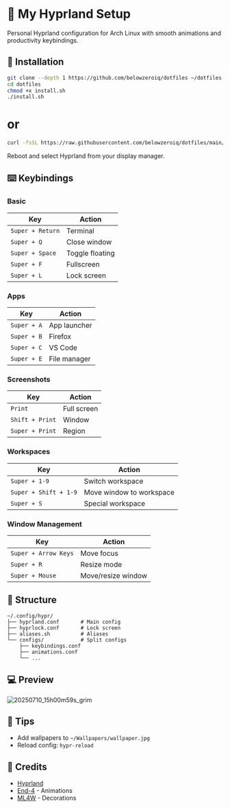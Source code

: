 # 🌟 My Hyprland Setup

Personal Hyprland configuration for Arch Linux with smooth animations and productivity keybindings.

## 🚀 Installation

```bash
git clone --depth 1 https://github.com/belowzeroiq/dotfiles ~/dotfiles
cd dotfiles
chmod +x install.sh
./install.sh
```
# or
```bash
curl -fsSL https://raw.githubusercontent.com/belowzeroiq/dotfiles/main/install.sh | bash
```

Reboot and select Hyprland from your display manager.

## ⌨️ Keybindings

### Basic
| Key | Action |
|---|---|
| `Super + Return` | Terminal |
| `Super + Q` | Close window |
| `Super + Space` | Toggle floating |
| `Super + F` | Fullscreen |
| `Super + L` | Lock screen |

### Apps
| Key | Action |
|---|---|
| `Super + A` | App launcher |
| `Super + B` | Firefox |
| `Super + C` | VS Code |
| `Super + E` | File manager |

### Screenshots
| Key | Action |
|---|---|
| `Print` | Full screen |
| `Shift + Print` | Window |
| `Super + Print` | Region |

### Workspaces
| Key | Action |
|---|---|
| `Super + 1-9` | Switch workspace |
| `Super + Shift + 1-9` | Move window to workspace |
| `Super + S` | Special workspace |

### Window Management
| Key | Action |
|---|---|
| `Super + Arrow Keys` | Move focus |
| `Super + R` | Resize mode |
| `Super + Mouse` | Move/resize window |

## 📁 Structure

```
~/.config/hypr/
├── hyprland.conf       # Main config
├── hyprlock.conf       # Lock screen
├── aliases.sh          # Aliases
└── configs/            # Split configs
    ├── keybindings.conf
    ├── animations.conf
    └── ...
```

## 💻 Preview

![20250710_15h00m59s_grim](https://github.com/user-attachments/assets/cf5c42d7-f263-4f7f-b00b-df5dd07bcc82)

## 🎯 Tips

- Add wallpapers to `~/Wallpapers/wallpaper.jpg`
- Reload config: `hypr-reload`

## 📝 Credits

- [Hyprland](https://hyprland.org/)
- [End-4](https://github.com/end-4/dots-hyprland) - Animations
- [ML4W](https://github.com/mylinuxforwork) - Decorations
